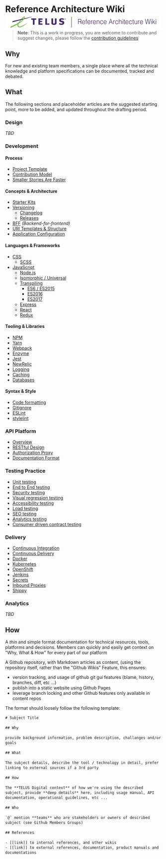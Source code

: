 <h1>Reference Architecture Wiki <img align="right" height="50" src="logo.png"/></h1>

> **Note**: This is a work in progress, you are welcome to contribute and suggest changes, please follow the [contribution guidelines](.github/CONTRIBUTING.md)

## Why

For new and existing team members, a single place where all the technical knowledge and platform specifications can be documented, tracked and debated.

## What

The following sections and placeholder articles are the suggested starting point, more to be added, and updated throughout the drafting period.

### Design

_TBD_

### Development

#### Process

- [Project Template](process/project-template.md)
- [Contribution Model](process/contribution-model.md)
- [Smaller Stories Are Faster](process/smaller-stories.md)

#### Concepts & Architecture

- [Starter Kits](development/starter-kits.md)
- [Versioning](development/versioning.md)
  - [Changelog](development/github-releases.md)
  - [Releases](development/github-releases.md)
- [BFF](development/bff.md) _(Backend-for-frontend)_
- [URI Templates & Structure](development/uri-structure.md)
- [Application Configuration](development/application-configuration.md)

#### Languages & Frameworks

- [CSS](development/css.md)
  - [SCSS](development/scss.md)
- [JavaScript](development/javascript.md)
  - [Node.js](development/node.md)
  - [Isomorphic / Universal](development/isomorphic.md)
  - [Transpiling](development/transpiling.md)
    - [ES6 / ES2015](development/transpiling/es2015.md)
    - [ES2016](development/transpiling/es2016.md)
    - [ES2017](development/transpiling/es2016.md)
  - [Express](development/express.md)
  - [React](development/react.md)
  - [Redux](development/redux.md)

#### Tooling & Libraries

- [NPM](development/npm.md)
- [Yarn](development/yarn.md)
- [Webpack](development/webpack.md)
- [Enzyme](development/enzyme.md)
- [Jest](development/jest.md)
- [NewRelic](development/newrelic.md)
- [Logging](development/logging.md)
- [Caching](development/caching.md)
- [Databases](development/databases.md)

#### Syntax & Style

- [Code formatting](development/code-formatting.md)
- [Gitignore](development/gitignore.md)
- [ESLint](development/eslint.md)
- [stylelint](development/stylelint.md)

### API Platform

- [Overview](api/README.md)
- [RESTful Design](api/restful.md)
- [Authorization Proxy](api/authorization-proxy.md)
- [Documentation Format](api/documentation.md)

### Testing Practice

- [Unit testing](testing/unit.md)
- [End to End testing](testing/e2e.md)
- [Security testing](testing/security.md)
- [Visual regression testing](testing/visual-regression.md)
- [Accessibility testing](testing/accessibility.md)
- [Load testing](testing/load.md)
- [SEO testing](testing/seo.md)
- [Analytics testing](testing/analytics.md)
- [Consumer driven contract testing](testing/consumer_driven_contracts.md)

### Delivery

- [Continuous Integration](delivery/continuous-integration.md)
- [Continuous Delivery](delivery/continuous-delivery.md)
- [Docker](delivery/docker.md)
- [Kubernetes](delivery/kubernetes.md)
- [OpenShift](delivery/openshift.md)
- [Jenkins](delivery/jenkins.md)
- [Secrets](delivery/secrets.md)
- [Inbound Proxies](delivery/inbound-proxies.md)
- [Shippy](delivery/shippy.md)

### Analytics

_TBD_

## How

A *thin* and simple format documentation for technical resources, tools, platforms and decisions. Members can quickly and easily get context on "Why, What & How" for every part of our platform

A Github repository, with Markdown articles as content, (using the repository itself, rather than the "Github Wikis" Feature, this ensures:

- version tracking, and usage of github git gui features (blame, history, branches, diff, etc ...)
- publish into a static website using Github Pages
- leverage branch locking and other Github features only available in content repos

The format should loosely follow the following template:

```
# Subject Title

## Why

provide background information, problem description, challanges and/or goals

## What

The subject details, describe the tool / technology in detail, prefer linking to external sources if a 3rd party

## How

The **TELUS Digital context** of how we're using the described subject, provide **deep details** here, including usage manual, API documentation, operational guidelines, etc ...

## Who

`@` mention **teams** who are stakeholders or owners of described subject (see Github Members Groups)

## References

- [[link]] to internal references, and other wikis
- [[link]] to external references, documentation, product manuals and documentations
```
